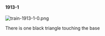 #### 1913-1
![train-1913-1-0.png](https://github.com/lil-lab/nlvr/raw/master/nlvr/train/images/62/train-1913-1-0.png "train-1913-1-0.png")

There is one black triangle touching the base